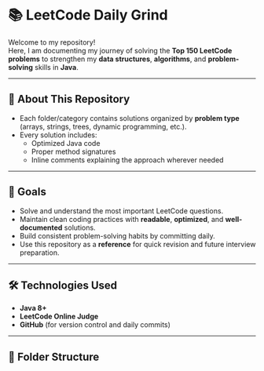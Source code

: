 # 📚 LeetCode Daily Grind
Welcome to my repository!  
Here, I am documenting my journey of solving the **Top 150 LeetCode problems** to strengthen my **data structures**, **algorithms**, and **problem-solving** skills in **Java**.

---

## 🚀 About This Repository

- Each folder/category contains solutions organized by **problem type** (arrays, strings, trees, dynamic programming, etc.).
- Every solution includes:
  - Optimized Java code
  - Proper method signatures
  - Inline comments explaining the approach wherever needed

---

## 🎯 Goals

- Solve and understand the most important LeetCode questions.
- Maintain clean coding practices with **readable**, **optimized**, and **well-documented** solutions.
- Build consistent problem-solving habits by committing daily.
- Use this repository as a **reference** for quick revision and future interview preparation.

---

## 🛠️ Technologies Used

- **Java 8+**
- **LeetCode Online Judge**
- **GitHub** (for version control and daily commits)

---

## 🧩 Folder Structure